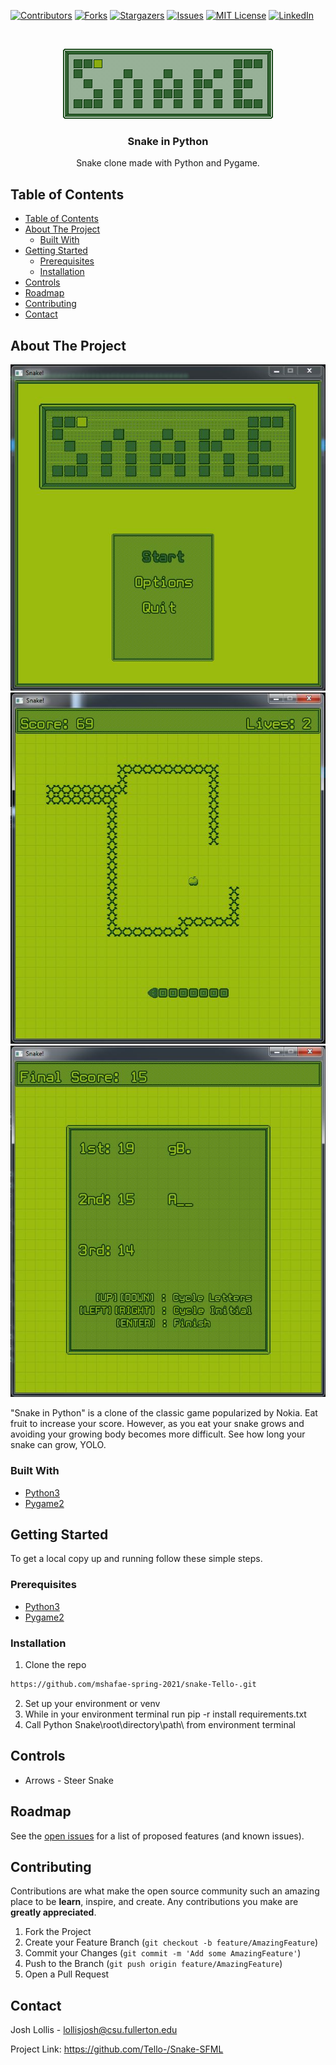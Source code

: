 <!-- PROJECT SHIELDS -->
<!--
*** I'm using markdown "reference style" links for readability.
*** Reference links are enclosed in brackets [ ] instead of parentheses ( ).
*** See the bottom of this document for the declaration of the reference variables
*** for contributors-url, forks-url, etc. This is an optional, concise syntax you may use.
*** https://www.markdownguide.org/basic-syntax/#reference-style-links
-->
[![Contributors][contributors-shield]][contributors-url]
[![Forks][forks-shield]][forks-url]
[![Stargazers][stars-shield]][stars-url]
[![Issues][issues-shield]][issues-url]
[![MIT License][license-shield]][license-url]
[![LinkedIn][linkedin-shield]][linkedin-url]



<!-- PROJECT LOGO -->
<br />
<p align="center">
  <a href="https://github.com/Tello-/Snake-SFML">
    <img src="https://github.com/Tello-/Snake-SFML/blob/master/Snake/Snake_Logo.png" alt="Logo" width="336" height="112 ">
  </a>

  <h3 align="center">Snake in Python</h3>

  <p align="center">
    Snake clone made with Python and Pygame.    
</p>



<!-- TABLE OF CONTENTS -->
## Table of Contents

- [Table of Contents](#table-of-contents)
- [About The Project](#about-the-project)
  - [Built With](#built-with)
- [Getting Started](#getting-started)
  - [Prerequisites](#prerequisites)
  - [Installation](#installation)
- [Controls](#controls)
- [Roadmap](#roadmap)
- [Contributing](#contributing)
- [Contact](#contact)



<!-- ABOUT THE PROJECT -->
## About The Project

![Snake+SFML][product-screenshot]
![Snake+SFML][product-screenshot2]
![Snake+SFML][product-screenshot3]

"Snake in Python" is a clone of the classic game popularized by Nokia. Eat fruit to increase your score. However, as you eat your snake grows and avoiding your growing body becomes more difficult. See how long your snake can grow, YOLO.


### Built With

* [Python3](https://www.python.org/downloads/)
* [Pygame2](https://www.pygame.org/news)



<!-- GETTING STARTED -->
## Getting Started

To get a local copy up and running follow these simple steps.

### Prerequisites

* [Python3](https://www.python.org/downloads/)
* [Pygame2](https://www.pygame.org/news)

### Installation
 
1. Clone the repo
```sh
https://github.com/mshafae-spring-2021/snake-Tello-.git
```
2. Set up your environment or venv 
3. While in your environment terminal run pip -r install requirements.txt
4. Call Python Snake\root\directory\path\ from environment terminal

<!-- CONTROLS -->
## Controls
* Arrows - Steer Snake

<!-- ROADMAP -->
## Roadmap

See the [open issues](https://github.com/mshafae-spring-2021/snake-Tello-/issues) for a list of proposed features (and known issues).



<!-- CONTRIBUTING -->
## Contributing

Contributions are what make the open source community such an amazing place to be **learn**, inspire, and create. Any contributions you make are **greatly appreciated**.

1. Fork the Project
2. Create your Feature Branch (`git checkout -b feature/AmazingFeature`)
3. Commit your Changes (`git commit -m 'Add some AmazingFeature'`)
4. Push to the Branch (`git push origin feature/AmazingFeature`)
5. Open a Pull Request



<!-- CONTACT -->
## Contact

Josh Lollis - lollisjosh@csu.fullerton.edu

Project Link: https://github.com/Tello-/Snake-SFML



<!-- MARKDOWN LINKS & IMAGES -->
<!-- https://www.markdownguide.org/basic-syntax/#reference-style-links -->
[contributors-shield]: https://img.shields.io/github/contributors/Tello-/Snake-SFML.svg?style=flat-square
[contributors-url]: https://github.com/Tello-/Snake-SFML/graphs/contributors
[forks-shield]: https://img.shields.io/github/forks/Tello-/Snake-SFML.svg?style=flat-square
[forks-url]: https://github.com/Tello-/Snake-SFML/network/members
[stars-shield]: https://img.shields.io/github/stars/Tello-/Snake-SFML.svg?style=flat-square
[stars-url]: https://github.com/Tello-/Snake-SFML/stargazers
[issues-shield]: https://img.shields.io/github/issues/Tello-/Snake-SFML.svg?style=flat-square
[issues-url]: https://github.com/Tello-/Snake-SFML/issues
[license-shield]: https://img.shields.io/github/license/Tello-/Snake-SFML.svg?style=flat-square
[license-url]: https://github.com/Tello-/Snake-SFML/master/LICENSE.txt
[linkedin-shield]: https://img.shields.io/badge/-LinkedIn-black.svg?style=flat-square&logo=linkedin&colorB=555
[linkedin-url]: https://linkedin.com/in/lollisjosh
[product-screenshot]: https://github.com/Tello-/Snake-SFML/blob/master/Screenshots/TitleScreen.JPG
[product-screenshot2]: https://github.com/Tello-/Snake-SFML/blob/master/Screenshots/Bones2.JPG
[product-screenshot3]:https://github.com/Tello-/Snake-SFML/blob/master/Screenshots/HighScoreScreen.JPG